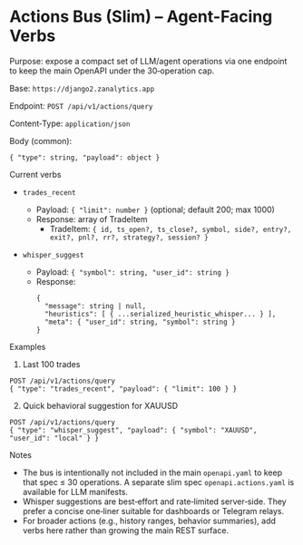 # Actions Bus (Slim) – Agent-Facing Verbs

Purpose: expose a compact set of LLM/agent operations via one endpoint to keep the main OpenAPI under the 30‑operation cap.

Base: `https://django2.zanalytics.app`

Endpoint: `POST /api/v1/actions/query`

Content‑Type: `application/json`

Body (common):
```
{ "type": string, "payload": object }
```

Current verbs

- `trades_recent`
  - Payload: `{ "limit": number }` (optional; default 200; max 1000)
  - Response: array of TradeItem
    - TradeItem: `{ id, ts_open?, ts_close?, symbol, side?, entry?, exit?, pnl?, rr?, strategy?, session? }`

- `whisper_suggest`
  - Payload: `{ "symbol": string, "user_id": string }`
  - Response:
    ```
    {
      "message": string | null,
      "heuristics": [ { ...serialized_heuristic_whisper... } ],
      "meta": { "user_id": string, "symbol": string }
    }
    ```

Examples

1) Last 100 trades
```
POST /api/v1/actions/query
{ "type": "trades_recent", "payload": { "limit": 100 } }
```

2) Quick behavioral suggestion for XAUUSD
```
POST /api/v1/actions/query
{ "type": "whisper_suggest", "payload": { "symbol": "XAUUSD", "user_id": "local" } }
```

Notes

- The bus is intentionally not included in the main `openapi.yaml` to keep that spec ≤ 30 operations. A separate slim spec `openapi.actions.yaml` is available for LLM manifests.
- Whisper suggestions are best‑effort and rate‑limited server‑side. They prefer a concise one‑liner suitable for dashboards or Telegram relays.
- For broader actions (e.g., history ranges, behavior summaries), add verbs here rather than growing the main REST surface.

